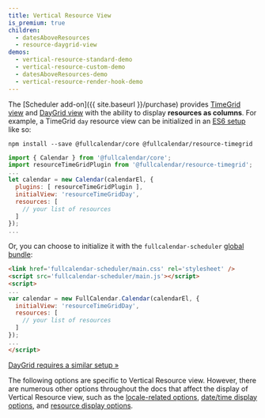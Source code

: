 ```yaml
---
title: Vertical Resource View
is_premium: true
children:
  - datesAboveResources
  - resource-daygrid-view
demos:
  - vertical-resource-standard-demo
  - vertical-resource-custom-demo
  - datesAboveResources-demo
  - vertical-resource-render-hook-demo
---
```


The [Scheduler add-on]({{ site.baseurl }}/purchase) provides [TimeGrid view](timegrid-view) and [DayGrid view](daygrid-view) with the ability to display **resources as columns**. For example, a TimeGrid `day` resource view can be initialized in an [ES6 setup](initialize-es6) like so:

```
npm install --save @fullcalendar/core @fullcalendar/resource-timegrid
```

```js
import { Calendar } from '@fullcalendar/core';
import resourceTimeGridPlugin from '@fullcalendar/resource-timegrid';
...
let calendar = new Calendar(calendarEl, {
  plugins: [ resourceTimeGridPlugin ],
  initialView: 'resourceTimeGridDay',
  resources: [
    // your list of resources
  ]
});
...
```

Or, you can choose to initialize it with the `fullcalendar-scheduler` [global bundle](initialize-globals):

```html
<link href='fullcalendar-scheduler/main.css' rel='stylesheet' />
<script src='fullcalendar-scheduler/main.js'></script>
<script>
...
var calendar = new FullCalendar.Calendar(calendarEl, {
  initialView: 'resourceTimeGridDay',
  resources: [
    // your list of resources
  ]
});
...
</script>
```

[DayGrid requires a similar setup &raquo;](resource-daygrid-view)

The following options are specific to Vertical Resource view. However, there are numerous other options throughout the docs that affect the display of Vertical Resource view, such as the [locale-related options](localization), [date/time display options](date-display), and [resource display options](resource-display).

